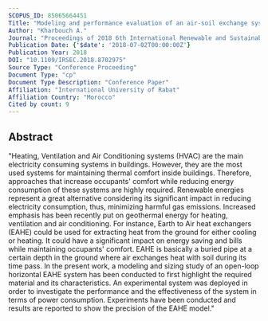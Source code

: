 ```yaml
---
SCOPUS_ID: 85065664451
Title: "Modeling and performance evaluation of an air-soil exchange system in energy efficient buildings"
Author: "Kharbouch A."
Journal: "Proceedings of 2018 6th International Renewable and Sustainable Energy Conference, IRSEC 2018"
Publication Date: {'$date': '2018-07-02T00:00:00Z'}
Publication Year: 2018
DOI: "10.1109/IRSEC.2018.8702975"
Source Type: "Conference Proceeding"
Document Type: "cp"
Document Type Description: "Conference Paper"
Affiliation: "International University of Rabat"
Affiliation Country: "Morocco"
Cited by count: 9
---
```


## Abstract
"Heating, Ventilation and Air Conditioning systems (HVAC) are the main electricity consuming systems in buildings. However, they are the most used systems for maintaining thermal comfort inside buildings. Therefore, approaches that increase occupants' comfort while reducing energy consumption of these systems are highly required. Renewable energies represent a great alternative considering its significant impact in reducing electricity consumption, thus, minimizing harmful gas emissions. Increased emphasis has been recently put on geothermal energy for heating, ventilation and air conditioning. For instance, Earth to Air heat exchangers (EAHE) could be used for extracting heat from the ground for either cooling or heating. It could have a significant impact on energy saving and bills while maintaining occupants' comfort. EAHE is basically a buried pipe at a certain depth in the ground where air exchanges heat with soil during its time pass. In the present work, a modeling and sizing study of an open-loop horizontal EAHE system has been conducted to first highlight the required material and its characteristics. An experimental system was deployed in order to investigate the performance and the effectiveness of the system in terms of power consumption. Experiments have been conducted and results are reported to show the precision of the EAHE model."
